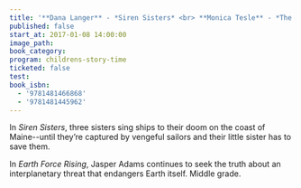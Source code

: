 ```yaml
---
title: '**Dana Langer** - *Siren Sisters* <br> **Monica Tesle** - *The Tundra Trials (Book #2 of the Bounders series)*'
published: false
start_at: 2017-01-08 14:00:00
image_path:
book_category:
program: childrens-story-time
ticketed: false
test:
book_isbn:
  - '9781481466868'
  - '9781481445962'
---
```



In *Siren Sisters*, three sisters sing ships to their doom on the coast of Maine--until they’re captured by vengeful sailors and their little sister has to save them.

In *Earth Force Rising*, Jasper Adams continues to seek the truth about an interplanetary threat that endangers Earth itself. Middle grade.